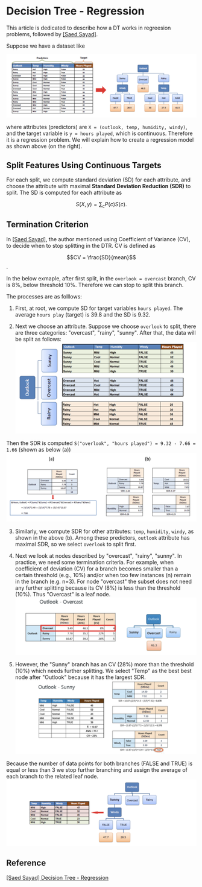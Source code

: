 
# Decision Tree - Regression


This article is dedicated to describe how a DT works in regreesion problems, followed by [[Saed Sayad]][Decision Tree - Regression]. 

Suppose we have a dataset like

![dataset](images/dataset.png)

where attributes (predictors) are `X = (outlook, temp, humidity, windy)`, and the target variable is `y = hours played`, which is continuous. Therefore it is a regression problem. We will explain how to create a regression model as shown above (on the right).

## Split Features Using Continuous Targets

For each split, we compute standard deviation (SD) for each attribute, and choose the attribute with maximal **Standard Deviation Reduction (SDR)** to split. The SD is computed for each attribute as 

$$S(X, y) = \sum_{c}P(c)S(c).$$

## Termination Criterion

In [[Saed Sayad]][Decision Tree - Regression], the author mentioned using Coefficient of Variance (CV), to decide when to stop splitting in the DTR. CV is defined as 

$$CV = \frac{SD}{mean}$$. 

In the below exmaple, after first split, in the `overlook = overcast` branch, CV is 8%, below threshold 10%. Therefore we can stop to split this branch.


The processes are as folllows:

1. First, at root, we compute SD for target variables `hours played`. The average `hours play` (target) is 39.8 and the SD is 9.32.

2. Next we choose an attribute. Suppose we choose `overlook` to split, there are three categories: "overcast", "rainy", "sunny". After that, the data will be split as follows: ![split](images/DTR_split_root.png)  

Then the SDR is computed `S("overlook", "hours played") = 9.32 - 7.66 = 1.66` (shown as below (a)) ![steps](images/SDR.png) 

3. Similarly, we compute SDR for other attributes: `temp`, `humidity`, `windy`, as shown in the above (b). Among these predictors, `outlook` attribute has maximal SDR, so we select `overlook` to split first.

4. Next we look at nodes described by "overcast", "rainy", "sunny". In practice, we need some termination criteria. For example, when coefficient of deviation (CV) for a branch becomes smaller than a certain threshold (e.g., 10%) and/or when too few instances (n) remain in the branch (e.g. n=3). For node "overcast" the subset does not need any further splitting because its CV (8%) is less than the threshold (10%). Thus "Overcast" is a leaf node. ![steps](images/DTR_split_overlook.png) 

5. However, the "Sunny" branch has an CV (28%) more than the threshold (10%) which needs further splitting. We select "Temp" as the best best node after "Outlook" because it has the largest SDR.  ![steps](images/DTR_split_sunny.png)

Because the number of data points for both branches (FALSE and TRUE) is equal or less than 3 we stop further branching and assign the average of each branch to the related leaf node. 
![steps](images/DTR_split_sunny2.png)




## Reference


[Decision Tree - Regression]: https://www.saedsayad.com/decision_tree_reg.htm#:~:text=Decision%20tree%20builds%20regression%20or,decision%20nodes%20and%20leaf%20nodes.
[[Saed Sayad] Decision Tree - Regression](https://www.saedsayad.com/decision_tree_reg.htm#:~:text=Decision%20tree%20builds%20regression%20or,decision%20nodes%20and%20leaf%20nodes.)



